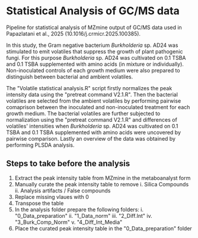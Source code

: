 # Statistical Analysis of GC/MS data
Pipeline for statistical analysis of MZmine output of GC/MS data used in Papazlatani et al., 2025 (10.1016/j.crmicr.2025.100385).

In this study, the Gram negative bacterium _Burkholderia_ sp. AD24 was stimulated to emit volatiles that suppress the growth of plant pathogenic fungi. For this purpose _Burkholderia_ sp. AD24 was cultivated on 0.1 TSBA and 0.1 TSBA supplemented with amino acids (in mixture or individually). Non-inoculated controls of each growth medium were also prepared to distinguish between bacterial and ambient volatiles.

The "Volatile statistical analysis.R" script firstly normalizes the peak intensity data using the "pretreat command V2.1.R". Then the bacterial volatiles are selected from the ambient volatiles by performing pairwise comaprison between the inoculated and non-inoculated treatment for each growth medium.
The bacterial volatiles are further subjected to normalization using the "pretreat command V2.1.R" and differences of volatiles' intensities when _Burkholderia_ sp. AD24 was cultivated on 0.1 TSBA and 0.1 TSBA supplemented with amino acids were uncovered by pairwise comparison.
Lastly an overview of the data was obtained by performing PLSDA analysis.

## Steps to take before the analysis
1. Extract the peak intensity table from MZmine in the metaboanalyst form
2. Manually curate the peak intensity table to remove
     i. Silica Compounds
     ii. Analysis artifacts / False compounds
3. Replace missing vlaues with 0
4. Transpose the table
5.  In the analysis folder prepare the following folders:
    i. "0_Data_preparation"
    ii. "1_Data_norm"
    iii. "2_Diff.Int"
    iv. "3_Burk_Comp_Norm"
    v. "4_Diff_Int_Media"
6. Place the curated peak intensity table in the "0_Data_preparation" folder
